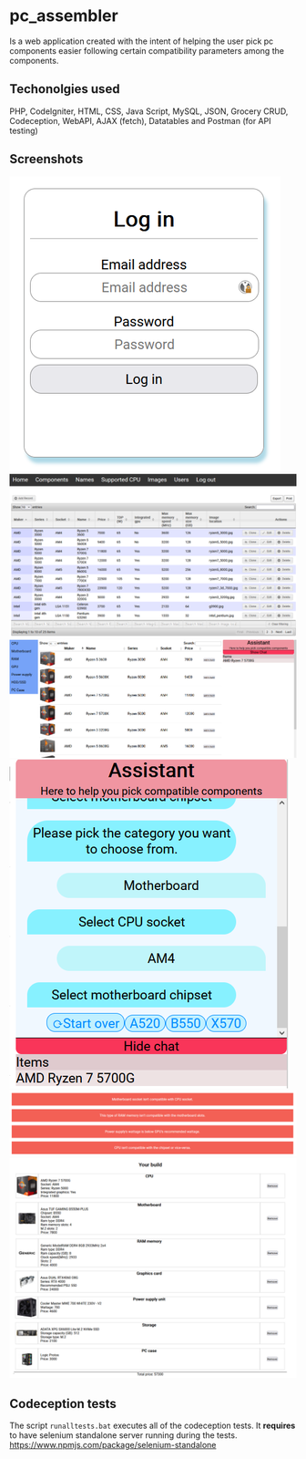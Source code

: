 # pc_assembler
Is a web application created with the intent of helping the user pick pc components easier following certain compatibility parameters among the components.

## Techonolgies used
PHP, CodeIgniter, HTML, CSS, Java Script, MySQL, JSON, Grocery CRUD, Codeception, WebAPI, AJAX (fetch), Datatables and Postman (for API testing)

## Screenshots
![Login](https://raw.githubusercontent.com/martin-gjorgjiev/pc_assembler/refs/heads/main/1.png)
![CRUD panel](https://raw.githubusercontent.com/martin-gjorgjiev/pc_assembler/refs/heads/main/2.png)
![Components area](https://raw.githubusercontent.com/martin-gjorgjiev/pc_assembler/refs/heads/main/3.png)
![Chat window](https://raw.githubusercontent.com/martin-gjorgjiev/pc_assembler/refs/heads/main/4.png)
![Error messages](https://raw.githubusercontent.com/martin-gjorgjiev/pc_assembler/refs/heads/main/5.png)
![Complete build](https://raw.githubusercontent.com/martin-gjorgjiev/pc_assembler/refs/heads/main/6.png)

## Codeception tests
The script `runalltests.bat` executes all of the codeception tests. It **requires** to have selenium standalone server running during the tests.
https://www.npmjs.com/package/selenium-standalone
